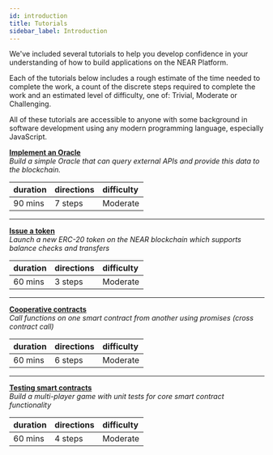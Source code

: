 ```yaml
---
id: introduction
title: Tutorials
sidebar_label: Introduction
---
```


We've included several tutorials to help you develop confidence in your understanding of how to build applications on the NEAR Platform.

Each of the tutorials below includes a rough estimate of the time needed to complete the work, a count of the discrete steps required to complete the work and an estimated level of difficulty, one of: Trivial, Moderate or Challenging.

All of these tutorials are accessible to anyone with some background in software development using any modern programming language, especially JavaScript.


[**Implement an Oracle**](/docs/tutorials/zero-to-hero)  \
*Build a simple Oracle that can query external APIs and provide this data to the blockchain.*

| duration | directions | difficulty |
|:---------|:-----------|:-----------|
| 90 mins  | 7 steps    | Moderate   |

---

[**Issue a token**](/docs/tutorials/token)  \
*Launch a new ERC-20 token on the NEAR blockchain which supports balance checks and transfers*

| duration | directions | difficulty |
|:---------|:-----------|:-----------|
| 60 mins  | 3 steps    | Moderate   |

---

[**Cooperative contracts**](/docs/tutorials/how-to-write-contracts-that-talk-to-each-other)  \
*Call functions on one smart contract from another using promises (cross contract call)*

| duration | directions | difficulty |
|:---------|:-----------|:-----------|
| 60 mins  | 6 steps    | Moderate   |

---

[**Testing smart contracts**](/docs/tutorials/test-your-smart-contracts)  \
*Build a multi-player game with unit tests for core smart contract functionality*

| duration | directions | difficulty |
|:---------|:-----------|:-----------|
| 60 mins  | 4 steps    | Moderate   |
